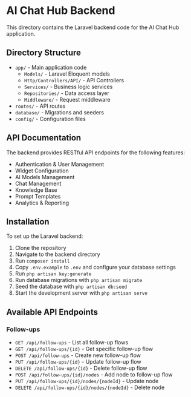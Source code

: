 
# AI Chat Hub Backend

This directory contains the Laravel backend code for the AI Chat Hub application.

## Directory Structure

- `app/` - Main application code
  - `Models/` - Laravel Eloquent models
  - `Http/Controllers/API/` - API Controllers
  - `Services/` - Business logic services
  - `Repositories/` - Data access layer
  - `Middleware/` - Request middleware
- `routes/` - API routes
- `database/` - Migrations and seeders
- `config/` - Configuration files

## API Documentation

The backend provides RESTful API endpoints for the following features:
- Authentication & User Management
- Widget Configuration
- AI Models Management
- Chat Management
- Knowledge Base
- Prompt Templates
- Analytics & Reporting

## Installation

To set up the Laravel backend:

1. Clone the repository
2. Navigate to the backend directory
3. Run `composer install`
4. Copy `.env.example` to `.env` and configure your database settings
5. Run `php artisan key:generate`
6. Run database migrations with `php artisan migrate`
7. Seed the database with `php artisan db:seed`
8. Start the development server with `php artisan serve`

## Available API Endpoints

### Follow-ups
- `GET /api/follow-ups` - List all follow-up flows
- `GET /api/follow-ups/{id}` - Get specific follow-up flow
- `POST /api/follow-ups` - Create new follow-up flow
- `PUT /api/follow-ups/{id}` - Update follow-up flow
- `DELETE /api/follow-ups/{id}` - Delete follow-up flow
- `POST /api/follow-ups/{id}/nodes` - Add node to follow-up flow
- `PUT /api/follow-ups/{id}/nodes/{nodeId}` - Update node
- `DELETE /api/follow-ups/{id}/nodes/{nodeId}` - Delete node
